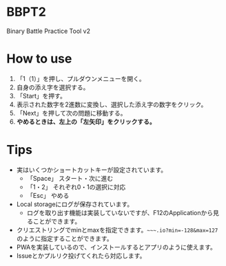# BBPT2
Binary Battle Practice Tool v2

# How to use
1. 「1（1）」を押し、プルダウンメニューを開く。
2. 自身の添え字を選択する。
3. 「Start」を押す。
4. 表示された数字を2進数に変換し、選択した添え字の数字をクリック。
5. 「Next」を押して次の問題に移動する。
6. **やめるときは、左上の「左矢印」をクリックする。**

# Tips
- 実はいくつかショートカットキーが設定されています。
  - 「Space」 スタート・次に進む
  - 「1・2」 それぞれ0・1の選択に対応
  - 「Esc」 やめる
- Local storageにログが保存されています。
  - ログを取り出す機能は実装していないですが、F12のApplicationから見ることができます。
- クリエストリングでminとmaxを指定できます。`~~~.io?min=-128&max=127`のように指定することができます。
- PWAを実装しているので、インストールするとアプリのように使えます。
- Issueとかプルリク投げてくれたら対応します。

